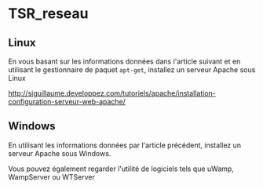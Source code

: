 # TSR_reseau


## Linux
En vous basant sur les informations données dans l'article suivant et en utilisant le gestionnaire de paquet `apt-get`, installez un serveur Apache sous Linux

http://siguillaume.developpez.com/tutoriels/apache/installation-configuration-serveur-web-apache/


## Windows

En utilisant les informations données par l'article précédent, installez un serveur Apache sous Windows.

Vous pouvez également regarder l'utilité de logiciels tels que uWamp, WampServer ou WTServer



